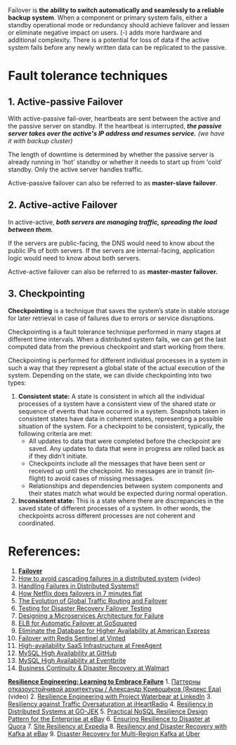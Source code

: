 Failover is **the ability to switch automatically and seamlessly to a reliable backup system**. When a component or primary system fails, either a standby operational mode or redundancy should achieve failover and lessen or eliminate negative impact on users.
	(-) adds more hardware and additional complexity. There is a potential for loss of data if the active system fails before any newly written data can be replicated to the passive.

# Fault tolerance techniques

## 1. **Active-passive Failover**

With active-passive fail-over, heartbeats are sent between the active and the passive server on standby. If the heartbeat is interrupted, ***the passive server takes over the active's IP address and resumes service.*** *(we have it with backup cluster)*

The length of downtime is determined by whether the passive server is already running in 'hot' standby or whether it needs to start up from 'cold' standby. Only the active server handles traffic.

Active-passive failover can also be referred to as **master-slave failover**.
## 2. **Active-active Failover**

In active-active, ***both servers are managing traffic, spreading the load between them.***

If the servers are public-facing, the DNS would need to know about the public IPs of both servers. If the servers are internal-facing, application logic would need to know about both servers.

Active-active failover can also be referred to as **master-master failover.**
## 3. Checkpointing

**Checkpointing** is a technique that saves the system’s state in stable storage for later retrieval in case of failures due to errors or service disruptions.

Checkpointing is a fault tolerance technique performed in many stages at different time intervals. When a distributed system fails, we can get the last computed data from the previous checkpoint and start working from there.

Checkpointing is performed for different individual processes in a system in such a way that they represent a global state of the actual execution of the system. 
Depending on the state, we can divide checkpointing into two types:
1. **Consistent state:** A state is consistent in which all the individual processes of a system have a consistent view of the shared state or sequence of events that have occurred in a system. Snapshots taken in consistent states have data in coherent states, representing a possible situation of the system. For a checkpoint to be consistent, typically, the following criteria are met:
    - All updates to data that were completed before the checkpoint are saved. Any updates to data that were in progress are rolled back as if they didn’t initiate.
    - Checkpoints include all the messages that have been sent or received up until the checkpoint. No messages are in transit (in-flight) to avoid cases of missing messages.
    - Relationships and dependencies between system components and their states match what would be expected during normal operation.
2. **Inconsistent state:** This is a state where there are discrepancies in the saved state of different processes of a system. In other words, the checkpoints across different processes are not coherent and coordinated.

# References:

1. [**Failover**](http://cloudpatterns.org/mechanisms/failover_system)
2. [How to avoid cascading failures in a distributed system](https://www.youtube.com/watch?v=xrizarXJgC8&list=PLMCXHnjXnTnvo6alSjVkgxV-VH6EPyvoX&index=24) (video)
3. [Handling Failures in Distributed Systems!!](https://medium.com/@surfd1001/handling-failures-in-distributed-systems-ae6dab47da0c)
4. [How Netflix does failovers in 7 minutes flat](https://opensource.com/article/18/4/how-netflix-does-failovers-7-minutes-flat)
5. [The Evolution of Global Traffic Routing and Failover](https://www.usenix.org/conference/srecon16/program/presentation/heady)
6. [Testing for Disaster Recovery Failover Testing](https://www.usenix.org/conference/srecon17asia/program/presentation/liu_zehua)
7. [Designing a Microservices Architecture for Failure](https://blog.risingstack.com/designing-microservices-architecture-for-failure/)
8. [ELB for Automatic Failover at GoSquared](https://engineering.gosquared.com/use-elb-automatic-failover)
9. [Eliminate the Database for Higher Availability at American Express](http://americanexpress.io/eliminate-the-database-for-higher-availability/)
10. [Failover with Redis Sentinel at Vinted](http://engineering.vinted.com/2015/09/03/failover-with-redis-sentinel/)
11. [High-availability SaaS Infrastructure at FreeAgent](http://engineering.freeagent.com/2017/02/06/ha-infrastructure-without-breaking-the-bank/)
12. [MySQL High Availability at GitHub](https://github.blog/2018-06-20-mysql-high-availability-at-github/)
13. [MySQL High Availability at Eventbrite](https://www.eventbrite.com/engineering/mysql-high-availability-at-eventbrite/)
14. [Business Continuity & Disaster Recovery at Walmart](https://medium.com/walmartlabs/business-continuity-disaster-recovery-in-the-microservices-world-ef2adca363df)

[**Resilience Engineering: Learning to Embrace Failure**](https://queue.acm.org/detail.cfm?id=2371297)
	1. [Паттерны отказоустойчивой архитектуры / Александр Кривощёков (Яндекс Еда)](https://www.youtube.com/watch?v=WWTq-tbZwUE) (video)
	2. [Resilience Engineering with Project Waterbear at LinkedIn](https://engineering.linkedin.com/blog/2017/11/resilience-engineering-at-linkedin-with-project-waterbear)
	3. [Resiliency against Traffic Oversaturation at iHeartRadio](https://tech.iheart.com/resiliency-against-traffic-oversaturation-77c5ed92a5fb)
	4. [Resiliency in Distributed Systems at GO-JEK](https://blog.gojekengineering.com/resiliency-in-distributed-systems-efd30f74baf4)
	5. [Practical NoSQL Resilience Design Pattern for the Enterprise at eBay](https://www.ebayinc.com/stories/blogs/tech/practical-nosql-resilience-design-pattern-for-the-enterprise/)
	6. [Ensuring Resilience to Disaster at Quora](https://engineering.quora.com/Ensuring-Quoras-Resilience-to-Disaster)
	7. [Site Resiliency at Expedia](https://www.infoq.com/presentations/expedia-website-resiliency?utm_source=presentations_about_Case_Study&utm_medium=link&utm_campaign=Case_Study)
	8. [Resiliency and Disaster Recovery with Kafka at eBay](https://tech.ebayinc.com/engineering/resiliency-and-disaster-recovery-with-kafka/)
	9. [Disaster Recovery for Multi-Region Kafka at Uber](https://eng.uber.com/kafka/)